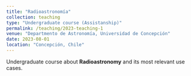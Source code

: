 ```yaml
---
title: "Radioastronomía"
collection: teaching
type: "Undergraduate course (Assistanship)"
permalink: /teaching/2023-teaching-1
venue: "Departmento de Astronomía, Universidad de Concepción"
date: 2023-08-01
location: "Concepción, Chile"
---
```


Undergraduate course about **Radioastronomy** and its most relevant use cases.